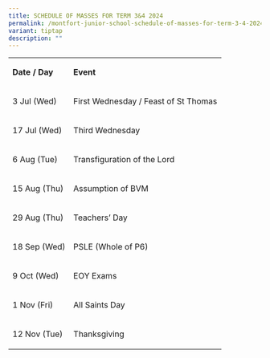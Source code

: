 ```yaml
---
title: SCHEDULE OF MASSES FOR TERM 3&4 2024
permalink: /montfort-junior-school-schedule-of-masses-for-term-3-4-2024/
variant: tiptap
description: ""
---
```

<table style="minWidth: 50px">
<colgroup>
<col>
<col>
</colgroup>
<tbody>
<tr>
<td rowspan="1" colspan="1">
<p><strong>Date / Day</strong>
</p>
</td>
<td rowspan="1" colspan="1">
<p><strong>Event</strong>
</p>
</td>
</tr>
<tr>
<td rowspan="1" colspan="1">
<p>3 Jul (Wed)</p>
</td>
<td rowspan="1" colspan="1">
<p>First Wednesday / Feast of St Thomas</p>
</td>
</tr>
<tr>
<td rowspan="1" colspan="1">
<p>17 Jul (Wed)</p>
</td>
<td rowspan="1" colspan="1">
<p>Third Wednesday</p>
</td>
</tr>
<tr>
<td rowspan="1" colspan="1">
<p>6 Aug (Tue)</p>
</td>
<td rowspan="1" colspan="1">
<p>Transfiguration of the Lord</p>
</td>
</tr>
<tr>
<td rowspan="1" colspan="1">
<p>15 Aug (Thu)</p>
</td>
<td rowspan="1" colspan="1">
<p>Assumption of BVM</p>
</td>
</tr>
<tr>
<td rowspan="1" colspan="1">
<p>29 Aug (Thu)</p>
</td>
<td rowspan="1" colspan="1">
<p>Teachers’ Day</p>
</td>
</tr>
<tr>
<td rowspan="1" colspan="1">
<p>18 Sep (Wed)</p>
</td>
<td rowspan="1" colspan="1">
<p>PSLE (Whole of P6)</p>
</td>
</tr>
<tr>
<td rowspan="1" colspan="1">
<p>9 Oct (Wed)</p>
</td>
<td rowspan="1" colspan="1">
<p>EOY Exams</p>
</td>
</tr>
<tr>
<td rowspan="1" colspan="1">
<p>1 Nov (Fri)</p>
</td>
<td rowspan="1" colspan="1">
<p>All Saints Day</p>
</td>
</tr>
<tr>
<td rowspan="1" colspan="1">
<p>12 Nov (Tue)</p>
</td>
<td rowspan="1" colspan="1">
<p>Thanksgiving</p>
</td>
</tr>
</tbody>
</table>
<p></p>